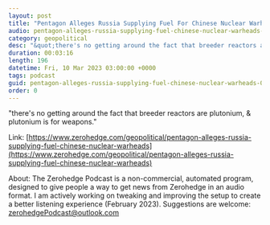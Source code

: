 ```yaml
---
layout: post
title: "Pentagon Alleges Russia Supplying Fuel For Chinese Nuclear Warheads"
audio: pentagon-alleges-russia-supplying-fuel-chinese-nuclear-warheads-0
category: geopolitical
desc: "&quot;there's no getting around the fact that breeder reactors are plutonium, &amp; plutonium is for weapons.&quot;"
duration: 00:03:16
length: 196
datetime: Fri, 10 Mar 2023 03:00:00 +0000
tags: podcast
guid: pentagon-alleges-russia-supplying-fuel-chinese-nuclear-warheads-0
order: 0
---
```

&quot;there's no getting around the fact that breeder reactors are plutonium, &amp; plutonium is for weapons.&quot;

Link: [https://www.zerohedge.com/geopolitical/pentagon-alleges-russia-supplying-fuel-chinese-nuclear-warheads](https://www.zerohedge.com/geopolitical/pentagon-alleges-russia-supplying-fuel-chinese-nuclear-warheads)

About: The Zerohedge Podcast is a non-commercial, automated program, designed to give people a way to get news from Zerohedge in an audio format.  I am actively working on tweaking and improving the setup to create a better listening experience (February 2023).  Suggestions are welcome: [zerohedgePodcast@outlook.com](mailto:zerohedgePodcast@outlook.com)
